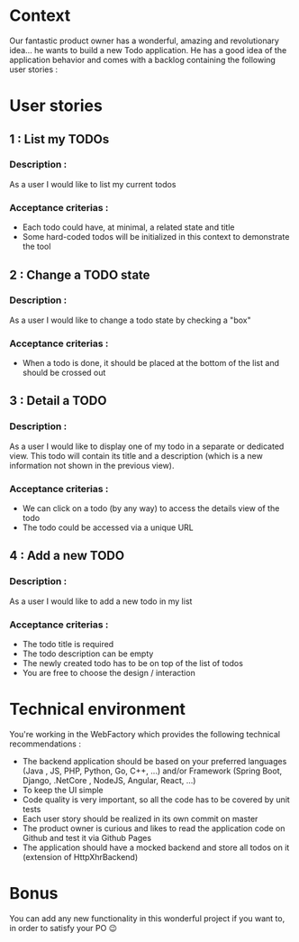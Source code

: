 # Context
Our fantastic product owner has a wonderful, amazing and revolutionary idea... he wants to build a new Todo application. 
He has a good idea of the application behavior and comes with a backlog containing the following user stories :

# User stories


## 1 : List my TODOs

### Description :
As a user I would like to list my current todos
### Acceptance criterias :
- Each todo could have, at minimal, a related state and title
- Some hard-coded todos will be initialized in this context to demonstrate the tool 

## 2 : Change a TODO state

### Description :
As a user I would like to change a todo state by checking a "box"
### Acceptance criterias :
- When a todo is done, it should be placed at the bottom of the list and should be crossed out

## 3 : Detail a TODO

### Description :
As a user I would like to display one of my todo in a separate or dedicated view.
This todo will contain its title and a description (which is a new information not shown in the previous view).
### Acceptance criterias :
- We can click on a todo (by any way) to access the details view of the todo
- The todo could be accessed via a unique URL

## 4 : Add a new TODO

### Description :
As a user I would like to add a new todo in my list
### Acceptance criterias :
- The todo title is required
- The todo description can be empty
- The newly created todo has to be on top of the list of todos
- You are free to choose the design / interaction 

# Technical environment
You're working in the WebFactory which provides the following technical recommendations :
- The backend application should be based on your preferred languages (Java , JS, PHP, Python, Go, C++, ...) and/or Framework (Spring Boot, Django, .NetCore , NodeJS, Angular, React, ...)
- To keep the UI simple
- Code quality is very important, so all the code has to be covered by unit tests
- Each user story should be realized in its own commit on master
- The product owner is curious and likes to read the application code on Github and test it via Github Pages
- The application should have a mocked backend and store all todos on it (extension of HttpXhrBackend)

# Bonus
You can add any new functionality in this wonderful project if you want to, in order to satisfy your PO 😉 